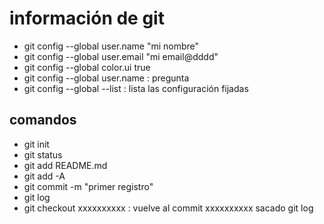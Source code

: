 # información de git

- git config --global user.name "mi nombre"
- git config --global user.email "mi email@dddd"
- git config --global color.ui true
- git config --global user.name  :  pregunta
- git config --global --list : lista las configuración fijadas

## comandos

- git init
- git status
- git add README.md
- git add -A
- git commit -m "primer registro"
- git log
- git checkout xxxxxxxxxx : vuelve al commit xxxxxxxxxx sacado git log